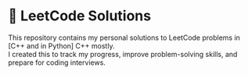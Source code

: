 # 🚀 LeetCode Solutions

This repository contains my personal solutions to LeetCode problems in [C++ and in Python] C++ mostly.  
I created this to track my progress, improve problem-solving skills, and prepare for coding interviews.
